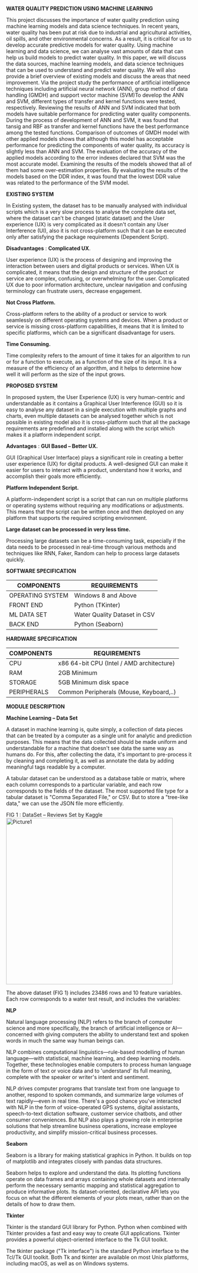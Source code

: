 **WATER QUALITY PREDICTION USING MACHINE LEARNING**

This project discusses the importance of water quality prediction using machine learning models and data science techniques. In recent years, water quality has been put at risk due to industrial and agricultural activities, oil spills, and other environmental concerns. As a result, it is critical for us to develop accurate predictive models for water quality. Using machine learning and data science, we can analyse vast amounts of data that can help us build models to predict water quality. In this paper, we will discuss the data sources, machine learning models, and data science techniques that can be used to understand and predict water quality. We will also provide a brief overview of existing models and discuss the areas that need improvement. Via the project study the performance of artificial intelligence techniques including artificial neural network (ANN), group method of data handling (GMDH) and support vector machine (SVM)To develop the ANN and SVM, different types of transfer and kernel functions were tested, respectively. Reviewing the results of ANN and SVM indicated that both models have suitable performance for predicting water quality components. During the process of development of ANN and SVM, it was found that tansig and RBF as transfer and kernel functions have the best performance among the tested functions. Comparison of outcomes of GMDH model with other applied models shows that although this model has acceptable performance for predicting the components of water quality, its accuracy is slightly less than ANN and SVM. The evaluation of the accuracy of the applied models according to the error indexes declared that SVM was the most accurate model. Examining the results of the models showed that all of them had some over-estimation properties. By evaluating the results of the models based on the DDR index, it was found that the lowest DDR value was related to the performance of the SVM model.

**EXISTING SYSTEM**

In Existing system, the dataset has to be manually analysed with individual scripts which is a very slow process to analyse the complete data set, where the dataset can't be changed (static dataset) and the User experience (UX) is very complicated as it doesn't contain any User Interference (UI), also it is not cross-platform such that it can be executed only after satisfying the package requirements (Dependent Script).

**Disadvantages** : **Complicated UX**.

User experience (UX) is the process of designing and improving the interaction between users and digital products or services. When UX is complicated, it means that the design and structure of the product or service are complex, confusing, or overwhelming for the user. Complicated UX due to poor information architecture, unclear navigation and confusing terminology can frustrate users, decrease engagement.

**Not Cross Platform.**

Cross-platform refers to the ability of a product or service to work seamlessly on different operating systems and devices. When a product or service is missing cross-platform capabilities, it means that it is limited to specific platforms, which can be a significant disadvantage for users.

**Time Consuming.**

Time complexity refers to the amount of time it takes for an algorithm to run or for a function to execute, as a function of the size of its input. It is a measure of the efficiency of an algorithm, and it helps to determine how well it will perform as the size of the input grows.

**PROPOSED SYSTEM**

In proposed system, the User Experience (UX) is very human-centric and understandable as it contains a Graphical User Interference (GUI) so it is easy to analyse any dataset in a single execution with multiple graphs and charts, even multiple datasets can be analysed together which is not possible in existing model also it is cross-platform such that all the package requirements are predefined and installed along with the script which makes it a platform independent script.

**Advantages** : **GUI Based – Better UX.**

GUI (Graphical User Interface) plays a significant role in creating a better user experience (UX) for digital products. A well-designed GUI can make it easier for users to interact with a product, understand how it works, and accomplish their goals more efficiently.

**Platform Independent Script.**

A platform-independent script is a script that can run on multiple platforms or operating systems without requiring any modifications or adjustments. This means that the script can be written once and then deployed on any platform that supports the required scripting environment.

**Large dataset can be processed in very less time.**

Processing large datasets can be a time-consuming task, especially if the data needs to be processed in real-time through various methods and techniques like RNN, Faker, Random can help to process large datasets quickly.

**SOFTWARE SPECIFICATION**

| **COMPONENTS** | **REQUIREMENTS** |
| --- | --- |
| OPERATING SYSTEM | Windows 8 and Above |
| FRONT END | Python (TKinter) |
| ML DATA SET | Water Quality Dataset in CSV |
| BACK END | Python (Seaborn) |

**HARDWARE SPECIFICATION**

| **COMPONENTS** | **REQUIREMENTS** |
| --- | --- |
| CPU | x86 64-bit CPU (Intel / AMD architecture) |
| RAM | 2GB Minimum |
| STORAGE | 5GB Minimum disk space |
| PERIPHERALS | Common Peripherals (Mouse, Keyboard,..) |

**MODULE DESCRIPTION**

**Machine Learning – Data Set**

A dataset in machine learning is, quite simply, a collection of data pieces that can be treated by a computer as a single unit for analytic and prediction purposes. This means that the data collected should be made uniform and understandable for a machine that doesn't see data the same way as humans do. For this, after collecting the data, it's important to pre-process it by cleaning and completing it, as well as annotate the data by adding meaningful tags readable by a computer.

A tabular dataset can be understood as a database table or matrix, where each column corresponds to a particular variable, and each row corresponds to the fields of the dataset. The most supported file type for a tabular dataset is "Comma Separated File," or CSV. But to store a "tree-like data," we can use the JSON file more efficiently.


FIG 1 : DataSet – Reviews Set by Kaggle<img width="452" alt="Picture1" src="https://github.com/kheshore/Water-Quality-Prediction/assets/43311731/f5403c43-d4f9-466b-8fcb-a78d5b981422">


The above dataset (FIG 1) includes 23486 rows and 10 feature variables. Each row corresponds to a water test result, and includes the variables:

**NLP**

Natural language processing (NLP) refers to the branch of computer science and more specifically, the branch of artificial intelligence or AI—concerned with giving computers the ability to understand text and spoken words in much the same way human beings can.

NLP combines computational linguistics—rule-based modelling of human language—with statistical, machine learning, and deep learning models. Together, these technologies enable computers to process human language in the form of text or voice data and to 'understand' its full meaning, complete with the speaker or writer's intent and sentiment.

NLP drives computer programs that translate text from one language to another, respond to spoken commands, and summarize large volumes of text rapidly—even in real time. There's a good chance you've interacted with NLP in the form of voice-operated GPS systems, digital assistants, speech-to-text dictation software, customer service chatbots, and other consumer conveniences. But NLP also plays a growing role in enterprise solutions that help streamline business operations, increase employee productivity, and simplify mission-critical business processes.

**Seaborn**

Seaborn is a library for making statistical graphics in Python. It builds on top of matplotlib and integrates closely with pandas data structures.

Seaborn helps to explore and understand the data. Its plotting functions operate on data frames and arrays containing whole datasets and internally perform the necessary semantic mapping and statistical aggregation to produce informative plots. Its dataset-oriented, declarative API lets you focus on what the different elements of your plots mean, rather than on the details of how to draw them.

**Tkinter**

Tkinter is the standard GUI library for Python. Python when combined with Tkinter provides a fast and easy way to create GUI applications. Tkinter provides a powerful object-oriented interface to the Tk GUI toolkit.

The tkinter package ("Tk interface") is the standard Python interface to the Tcl/Tk GUI toolkit. Both Tk and tkinter are available on most Unix platforms, including macOS, as well as on Windows systems.
